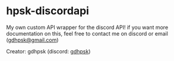 # hpsk-discordapi
My own custom API wrapper for the discord API! if you want more documentation on this, feel free to contact me on discord or email (gdhpsk@gmail.com)

Creator: gdhpsk (discord: [gdhpsk](https://discord.com/channels/@me/984961563435892766))